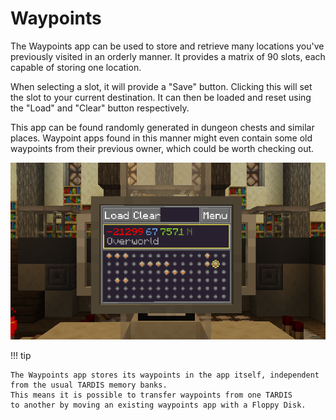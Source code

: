 # Waypoints

The Waypoints app can be used to store and retrieve many locations you've previously visited in an orderly manner.
It provides a matrix of 90 slots, each capable of storing one location.

When selecting a slot, it will provide a "Save" button. Clicking this will set the slot to your current destination.
It can then be loaded and reset using the "Load" and "Clear" button respectively.

This app can be found randomly generated in dungeon chests and similar places. 
Waypoint apps found in this manner might even contain some old waypoints from their previous owner, 
which could be worth checking out.

![Waypoints App](../img/waypoints_app.png)

!!! tip

    The Waypoints app stores its waypoints in the app itself, independent from the usual TARDIS memory banks.
    This means it is possible to transfer waypoints from one TARDIS 
    to another by moving an existing waypoints app with a Floppy Disk.